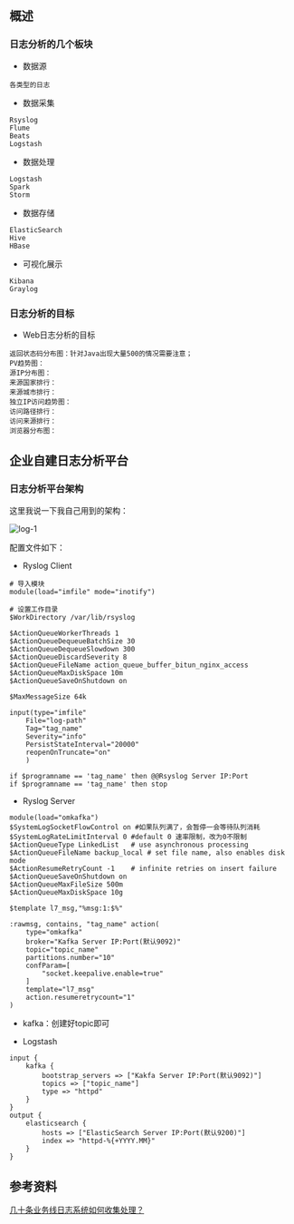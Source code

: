 ## 概述
### 日志分析的几个板块
* 数据源

```
各类型的日志
```

* 数据采集

```
Rsyslog
Flume
Beats
Logstash
```

* 数据处理

```
Logstash
Spark
Storm
```

* 数据存储

```
ElasticSearch
Hive
HBase
```

* 可视化展示

```
Kibana
Graylog
```

### 日志分析的目标
* Web日志分析的目标

```
返回状态码分布图：针对Java出现大量500的情况需要注意；
PV趋势图：
源IP分布图：
来源国家排行：
来源城市排行：
独立IP访问趋势图：
访问路径排行：
访问来源排行：
浏览器分布图：
```

## 企业自建日志分析平台
### 日志分析平台架构
这里我说一下我自己用到的架构：

![log-1](https://github.com/bloodzer0/Enterprise_Security_Build--Open_Source/raw/master/Infrastructure%20Security/Log%20Analysis/img/log-1.png)

配置文件如下：

* Ryslog Client

```
# 导入模块
module(load="imfile" mode="inotify")

# 设置工作目录
$WorkDirectory /var/lib/rsyslog

$ActionQueueWorkerThreads 1
$ActionQueueDequeueBatchSize 30
$ActionQueueDequeueSlowdown 300
$ActionQueueDiscardSeverity 8
$ActionQueueFileName action_queue_buffer_bitun_nginx_access
$ActionQueueMaxDiskSpace 10m
$ActionQueueSaveOnShutdown on

$MaxMessageSize 64k

input(type="imfile"
    File="log-path"
    Tag="tag_name"
    Severity="info"
    PersistStateInterval="20000"
    reopenOnTruncate="on"
    )

if $programname == 'tag_name' then @@Rsyslog Server IP:Port
if $programname == 'tag_name' then stop
```

* Ryslog Server

```
module(load="omkafka")
$SystemLogSocketFlowControl on #如果队列满了，会暂停一会等待队列消耗
$SystemLogRateLimitInterval 0 #default 0 速率限制，改为0不限制
$ActionQueueType LinkedList   # use asynchronous processing
$ActionQueueFileName backup_local # set file name, also enables disk mode
$ActionResumeRetryCount -1    # infinite retries on insert failure
$ActionQueueSaveOnShutdown on
$ActionQueueMaxFileSize 500m
$ActionQueueMaxDiskSpace 10g

$template l7_msg,"%msg:1:$%"

:rawmsg, contains, "tag_name" action(
    type="omkafka"
    broker="Kafka Server IP:Port(默认9092)"
    topic="topic_name"
    partitions.number="10"
    confParam=[
        "socket.keepalive.enable=true"
    ]
    template="l7_msg"
    action.resumeretrycount="1"
)
```

* kafka：创建好topic即可

* Logstash

```
input {
    kafka {
        bootstrap_servers => ["Kakfa Server IP:Port(默认9092)"]
        topics => ["topic_name"]
        type => "httpd"
    }
}
output {
    elasticsearch {
        hosts => ["ElasticSearch Server IP:Port(默认9200)"]
        index => "httpd-%{+YYYY.MM}"
    }
}
```

## 参考资料
[几十条业务线日志系统如何收集处理？](https://www.cnblogs.com/zhangs1986/p/6897200.html)
